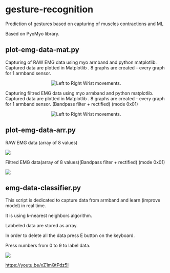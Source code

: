 # gesture-recognition
Prediction of gestures based on capturing of muscles contractions and ML

Based on PyoMyo library.

## plot-emg-data-mat.py
Capturing of RAW EMG data using myo armband and python matplotlib.
Captured data are plotted in Matplotlib .  8 graphs are created - every graph for 1 armband sensor.
<p align="center">
<img src="https://media.giphy.com/media/M4q78uavYRvMCujwwf/giphy.gif" alt="Left to Right Wrist movements."/>
</p>



Capturing filtred EMG data using myo armband and python matplotlib.
Captured data are plotted in Matplotlib .  8 graphs are created - every graph for 1 armband sensor.
(Bandpass filter + rectified) (mode 0x01)
<p align="center">
<img src="https://media.giphy.com/media/qjhIhmUNO2JbnqoSU5/giphy.gif" alt="Left to Right Wrist movements."/>
</p>


## plot-emg-data-arr.py
RAW EMG data (array of 8 values) 
<p align="left">
<img src="https://user-images.githubusercontent.com/49062638/140205893-b74ea059-c285-4f72-9635-e165c32f0d19.png"/>
</p>


Filtred EMG data(array of 8 values)(Bandpass filter + rectified) (mode 0x01)
<p align="left">
<img src="https://user-images.githubusercontent.com/49062638/140199268-85fbd995-0382-468f-b3e8-53aca5298c2e.png"/>
</p>


## emg-data-classifier.py
This script is dedicated to capture data from armband 
and learn (improve model) in real time.

It is using k-nearest neighbors algorithm.

Labbeled data are stored as array.

In order to delete all the data press E button on the keyboard.

Press numbers from 0 to 9 to label data.
<p align="left">
<img src="https://user-images.githubusercontent.com/49062638/140199707-048817b8-9bdd-4de5-bb9d-872aa89da0d0.png"/>
</p>

https://youtu.be/xZ1mQtPdz5I



